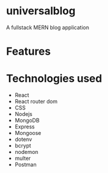 # universalblog
 A fullstack MERN blog application 
# Features

# Technologies used
* React
* React router dom
* CSS
* Nodejs
* MongoDB
* Express
* Mongoose
* dotenv
* bcrypt
* nodemon
* multer
* Postman